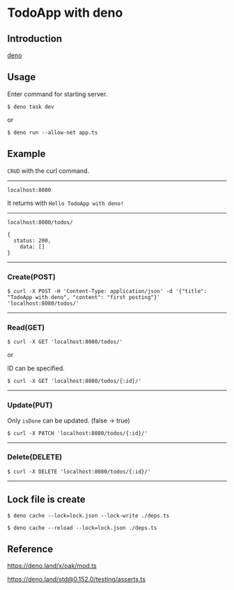 # TodoApp with deno

## Introduction

[deno](https://deno.land)

## Usage

Enter command for starting server.

```
$ deno task dev
```

or

```
$ deno run --allow-net app.ts
```

## Example

`CRUD` with the curl command.

---

```
localhost:8080
```

It returns with `Hello TodoApp with deno!`

---

```
localhost:8080/todos/
```

```
{
  status: 200,
	data: []
}
```

---

### Create(POST)

```
$ curl -X POST -H 'Content-Type: application/json' -d '{"title": "TodoApp with deno", "content": "first posting"}' 'localhost:8080/todos/'
```

---

### Read(GET)

```
$ curl -X GET 'localhost:8080/todos/'
```

or

ID can be specified.

```
$ curl -X GET 'localhost:8080/todos/{:id}/'
```

---

### Update(PUT)

Only `isDone` can be updated. (false -> true)

```
$ curl -X PATCH 'localhost:8080/todos/{:id}/'
```

---

### Delete(DELETE)

```
$ curl -X DELETE 'localhost:8080/todos/{:id}/'
```

---

## Lock file is create

```
$ deno cache --lock=lock.json --lock-write ./deps.ts
```

```
$ deno cache --reload --lock=lock.json ./deps.ts
```

## Reference

https://deno.land/x/oak/mod.ts

https://deno.land/std@0.152.0/testing/asserts.ts
